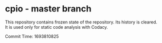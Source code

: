 # cpio - master branch

This repository contains frozen state of the repository.
Its history is cleared. It is used only for static code
analysis with Codacy.

Commit Time: 1693810825
